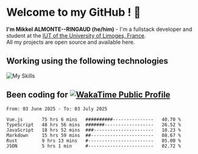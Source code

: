 # Welcome to my GitHub ! 🌃

**I'm Mikkel ALMONTE--RINGAUD (he/him)** - I'm a fullstack developer and student at the [IUT of the University of Limoges, France](https://iut.unilim.fr). \
All my projects are open source and available here.

## Working using the following technologies

![My Skills](https://skillicons.dev/icons?i=solidjs,pnpm,nodejs,ts,js,vercel,netlify,html,css,rust,astro,git,vue,md,electron,figma,github,bash,bun,cloudflare,py,tailwind,nginx,npm,tauri,vite,zig,yarn,windicss,dart,flutter,kotlin&theme=dark)

## Been coding for [![WakaTime Public Profile](https://wakatime.com/badge/user/0839e595-e07a-435c-8d59-ed95f2a3d6dd.svg?style=flat-square)](https://wakatime.com/@0839e595-e07a-435c-8d59-ed95f2a3d6dd)

<!--START_SECTION:waka-->

```plain
From: 03 June 2025 - To: 03 July 2025

Vue.js       75 hrs 6 mins   ##########---------------   40.70 %
TypeScript   48 hrs 56 mins  #######------------------   26.52 %
JavaScript   18 hrs 52 mins  ###----------------------   10.23 %
Markdown     15 hrs 59 mins  ##-----------------------   08.67 %
Rust         9 hrs 13 mins   #------------------------   05.00 %
JSON         5 hrs 1 min     #------------------------   02.72 %
```

<!--END_SECTION:waka-->

